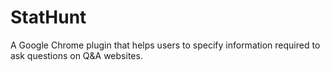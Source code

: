 # StatHunt
A Google Chrome plugin that helps users to specify information required to ask questions on Q&amp;A websites. 
